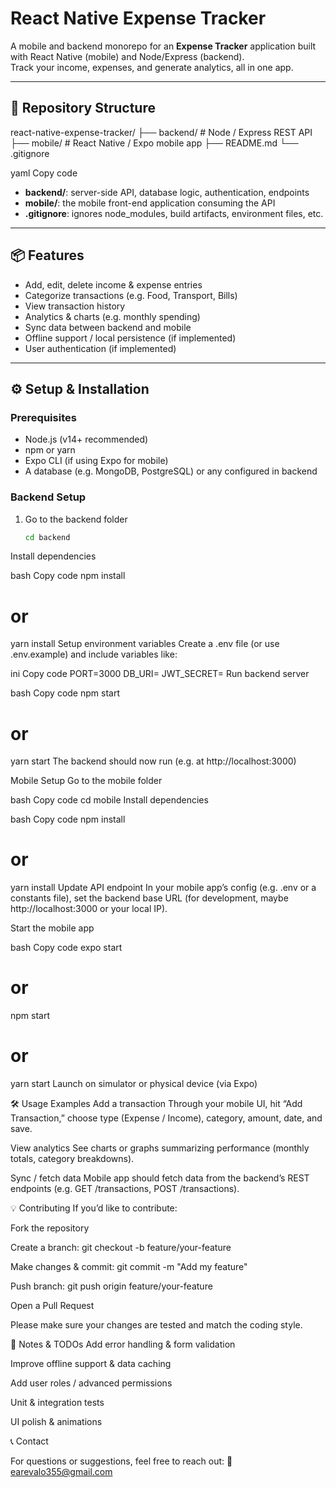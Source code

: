 # React Native Expense Tracker

A mobile and backend monorepo for an **Expense Tracker** application built with React Native (mobile) and Node/Express (backend).  
Track your income, expenses, and generate analytics, all in one app.

---

## 🧩 Repository Structure

react-native-expense-tracker/
├── backend/ # Node / Express REST API
├── mobile/ # React Native / Expo mobile app
├── README.md
└── .gitignore

yaml
Copy code

- **backend/**: server-side API, database logic, authentication, endpoints  
- **mobile/**: the mobile front-end application consuming the API  
- **.gitignore**: ignores node_modules, build artifacts, environment files, etc.  

---

## 📦 Features

- Add, edit, delete income & expense entries  
- Categorize transactions (e.g. Food, Transport, Bills)  
- View transaction history  
- Analytics & charts (e.g. monthly spending)  
- Sync data between backend and mobile  
- Offline support / local persistence (if implemented)  
- User authentication (if implemented)  

---

## ⚙️ Setup & Installation

### Prerequisites

- Node.js (v14+ recommended)  
- npm or yarn  
- Expo CLI (if using Expo for mobile)  
- A database (e.g. MongoDB, PostgreSQL) or any configured in backend  

### Backend Setup

1. Go to the backend folder  
   ```bash
   cd backend
Install dependencies

bash
Copy code
npm install
# or
yarn install
Setup environment variables
Create a .env file (or use .env.example) and include variables like:

ini
Copy code
PORT=3000
DB_URI=<your-database-connection-string>
JWT_SECRET=<your-secret-key>
Run backend server

bash
Copy code
npm start
# or
yarn start
The backend should now run (e.g. at http://localhost:3000)

Mobile Setup
Go to the mobile folder

bash
Copy code
cd mobile
Install dependencies

bash
Copy code
npm install
# or
yarn install
Update API endpoint
In your mobile app’s config (e.g. .env or a constants file), set the backend base URL (for development, maybe http://localhost:3000 or your local IP).

Start the mobile app

bash
Copy code
expo start
# or
npm start
# or
yarn start
Launch on simulator or physical device (via Expo)

🛠 Usage Examples
Add a transaction
Through your mobile UI, hit “Add Transaction,” choose type (Expense / Income), category, amount, date, and save.

View analytics
See charts or graphs summarizing performance (monthly totals, category breakdowns).

Sync / fetch data
Mobile app should fetch data from the backend’s REST endpoints (e.g. GET /transactions, POST /transactions).

💡 Contributing
If you’d like to contribute:

Fork the repository

Create a branch: git checkout -b feature/your-feature

Make changes & commit: git commit -m "Add my feature"

Push branch: git push origin feature/your-feature

Open a Pull Request

Please make sure your changes are tested and match the coding style.

📝 Notes & TODOs
Add error handling & form validation

Improve offline support & data caching

Add user roles / advanced permissions

Unit & integration tests

UI polish & animations

📞 Contact

For questions or suggestions, feel free to reach out:
📧 earevalo355@gmail.com
